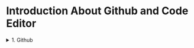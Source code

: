 
# Introduction About Github and Code Editor
<details>
<summary>1. Github</summary>
--What is Git & Github
*Why need Git & Github
*Git bash Downloads & Installation
*Create an Account on Github
*Create project Local to Online
*Create Project Online
*How to fork any github project from another account.
</details>

